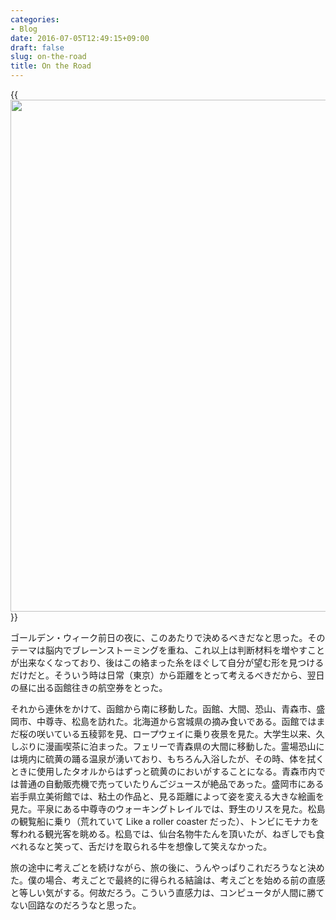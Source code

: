 ```yaml
---
categories:
- Blog
date: 2016-07-05T12:49:15+09:00
draft: false
slug: on-the-road
title: On the Road
---
```


{{<img alt="" src="/images/2016/07/on-the-road.jpg" width="1456" height="819">}}

ゴールデン・ウィーク前日の夜に、このあたりで決めるべきだなと思った。そのテーマは脳内でブレーンストーミングを重ね、これ以上は判断材料を増やすことが出来なくなっており、後はこの絡まった糸をほぐして自分が望む形を見つけるだけだと。そういう時は日常（東京）から距離をとって考えるべきだから、翌日の昼に出る函館往きの航空券をとった。

それから連休をかけて、函館から南に移動した。函館、大間、恐山、青森市、盛岡市、中尊寺、松島を訪れた。北海道から宮城県の摘み食いである。函館ではまだ桜の咲いている五稜郭を見、ロープウェイに乗り夜景を見た。大学生以来、久しぶりに漫画喫茶に泊まった。フェリーで青森県の大間に移動した。霊場恐山には境内に硫黄の踊る温泉が湧いており、もちろん入浴したが、その時、体を拭くときに使用したタオルからはずっと硫黄のにおいがすることになる。青森市内では普通の自動販売機で売っていたりんごジュースが絶品であった。盛岡市にある岩手県立美術館では、粘土の作品と、見る距離によって姿を変える大きな絵画を見た。平泉にある中尊寺のウォーキングトレイルでは、野生のリスを見た。松島の観覧船に乗り（荒れていて Like a roller coaster だった）、トンビにモナカを奪われる観光客を眺める。松島では、仙台名物牛たんを頂いたが、ねぎしでも食べれるなと笑って、舌だけを取られる牛を想像して笑えなかった。

旅の途中に考えごとを続けながら、旅の後に、うんやっぱりこれだろうなと決めた。僕の場合、考えごとで最終的に得られる結論は、考えごとを始める前の直感と等しい気がする。何故だろう。こういう直感力は、コンピュータが人間に勝てない回路なのだろうなと思った。
